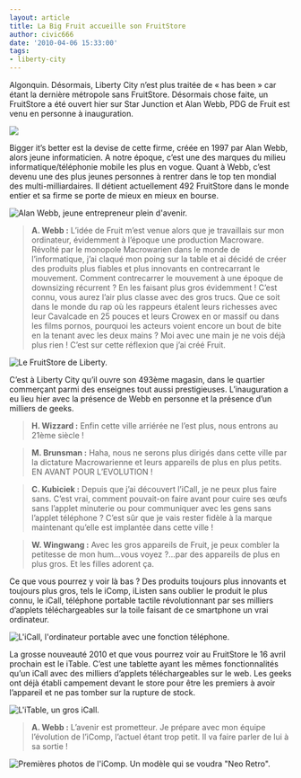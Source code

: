 ```yaml
---
layout: article
title: La Big Fruit accueille son FruitStore
author: civic666
date: '2010-04-06 15:33:00'
tags:
- liberty-city
---
```


Algonquin. Désormais, Liberty City n’est plus traitée de « has been » car étant la dernière métropole sans FruitStore. Désormais chose faite, un FruitStore a été ouvert hier sur Star Junction et Alan Webb, PDG de Fruit est venu en personne à inauguration.

![](  /content/images/2007/06/PeerLogo.png)

Bigger it’s better est la devise de cette firme, créée en 1997 par Alan Webb, alors jeune informaticien. A notre époque, c’est une des marques du milieu informatique/téléphonie mobile les plus en vogue. Quant à Webb, c’est devenu une des plus jeunes personnes à rentrer dans le top ten mondial des multi-milliardaires. Il détient actuellement 492 FruitStore dans le monde entier et sa firme se porte de mieux en mieux en bourse.

![Alan Webb, jeune entrepreneur plein d'avenir.](  /content/images/2007/06/peerwebb.jpg)

> **A. Webb :** L’idée de Fruit m’est venue alors que je travaillais sur mon ordinateur, évidemment à l’époque une production Macroware. Révolté par le monopole Macrowarien dans le monde de l’informatique, j’ai claqué mon poing sur la table et ai décidé de créer des produits plus fiables et plus innovants en contrecarrant le mouvement. Comment contrecarrer le mouvement à une époque de downsizing récurrent ? En les faisant plus gros évidemment ! C’est connu, vous aurez l’air plus classe avec des gros trucs. Que ce soit dans le monde du rap où les rappeurs étalent leurs richesses avec leur Cavalcade en 25 pouces et leurs Crowex en or massif ou dans les films pornos, pourquoi les acteurs voient encore un bout de bite en la tenant avec les deux mains ? Moi avec une main je ne vois déjà plus rien ! C’est sur cette réflexion que j’ai créé Fruit.

![Le FruitStore de Liberty.](  /content/images/2007/06/peerstore2.jpg)

C’est à Liberty City qu’il ouvre son 493ème magasin, dans le quartier commerçant parmi des enseignes tout aussi prestigieuses. L’inauguration a eu lieu hier avec la présence de Webb en personne et la présence d’un milliers de geeks.

> **H. Wizzard :** Enfin cette ville arriérée ne l’est plus, nous entrons au 21ème siècle !

> **M. Brunsman :** Haha, nous ne serons plus dirigés dans cette ville par la dictature Macrowarienne et leurs appareils de plus en plus petits. EN AVANT POUR L’EVOLUTION !

> **C. Kubiciek :** Depuis que j’ai découvert l’iCall, je ne peux plus faire sans. C’est vrai, comment pouvait-on faire avant pour cuire ses œufs sans l’applet minuterie ou pour communiquer avec les gens sans l’applet téléphone ? C’est sûr que je vais rester fidèle à la marque maintenant qu’elle est implantée dans cette ville !

> **W. Wingwang :** Avec les gros appareils de Fruit, je peux combler la petitesse de mon hum…vous voyez ?…par des appareils de plus en plus gros. Et les filles adorent ça.

Ce que vous pourrez y voir là bas ? Des produits toujours plus innovants et toujours plus gros, tels le iComp, iListen sans oublier le produit le plus connu, le iCall, téléphone portable tactile révolutionnant par ses milliers d’applets téléchargeables sur la toile faisant de ce smartphone un vrai ordinateur.

![L'iCall, l'ordinateur portable avec une fonction téléphone.](  /content/images/2007/06/iCall.png)

La grosse nouveauté 2010 et que vous pourrez voir au FruitStore le 16 avril prochain est le iTable. C’est une tablette ayant les mêmes fonctionnalités qu’un iCall avec des milliers d’applets téléchargeables sur le web. Les geeks ont déjà établi campement devant le store pour être les premiers à avoir l’appareil et ne pas tomber sur la rupture de stock.

![L'iTable, un gros iCall.](  /content/images/2007/06/iTable.png)

> **A. Webb :** L’avenir est prometteur. Je prépare avec mon équipe l’évolution de l’iComp, l’actuel étant trop petit. Il va faire parler de lui à sa sortie !

![Premières photos de l'iComp. Un modèle qui se voudra "Neo Retro".](  /content/images/2007/06/chp_analogcomp_11.jpg)

<!--kg-card-end: markdown-->
